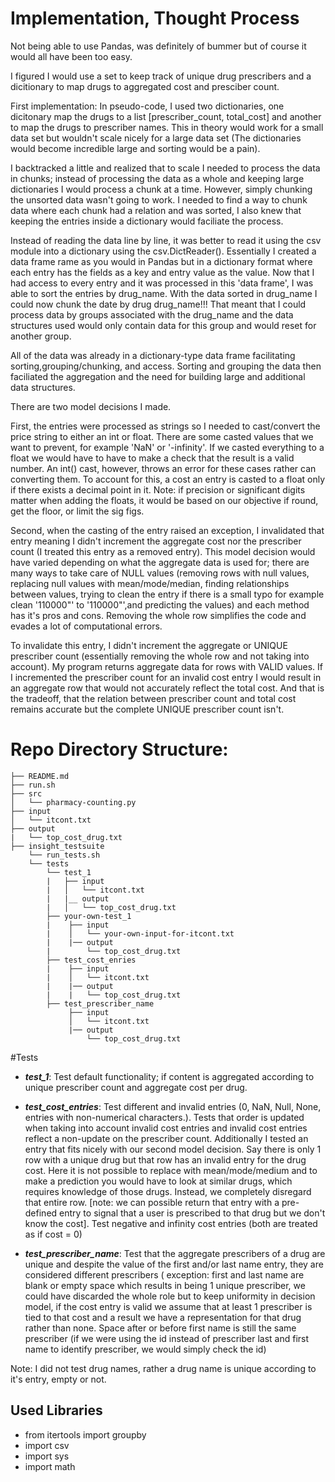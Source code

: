 # Implementation, Thought Process

Not being able to use Pandas, was definitely of bummer but of course it would all have been too easy.

I figured I would use a set to keep track of unique drug prescribers and a dicitionary to map drugs to aggregated cost and presciber count. 

First implementation: 
In pseudo-code, I used two dictionaries, one dicitonary map the drugs to a list 
[prescriber_count, total_cost] and another to map the drugs to prescriber names. This in theory would work
for a small data set but wouldn't scale nicely for a large data set (The dictionaries would become incredible large and sorting would be a pain).

I backtracked a little and realized that to scale I needed to process the data in chunks; instead of processing the data as a whole and keeping large dictionaries I would process a chunk at a time. However, simply chunking the unsorted data wasn't going to work. I needed to find a way to chunk data where each chunk had a relation and was sorted, I also knew that keeping the entries inside a dictionary would faciliate the process.

Instead of reading the data line by line, it was better to read it using the csv module into a dictionary using the csv.DictReader(). Essentially I created a data frame rame as you would in Pandas
but in a dictionary format where each entry has the fields as a key and entry value as the value. Now that I had access to every entry and it was processed in this 'data frame', I was able to sort the entries by drug_name. With the data sorted in drug_name I could now chunk the date by drug drug_name!!!
That meant that I could process data by groups associated with the drug_name and the data structures used would only contain data for this group and would reset for another group.

All of the data was already in a dictionary-type data frame facilitating sorting,grouping/chunking, and access. Sorting and grouping the data then faciliated the aggregation and the need for building large and additional data structures.

There are two model decisions I made.

First, the entries were processed as strings so I needed to cast/convert the price string to either an int or float. There are some casted values that we want to prevent, for example 'NaN' or '-infinity'. If we casted everything to a float we would have to have to make a check that the result is a valid number. An int() cast, however, throws an error for these cases rather can converting them. To account for this, a cost an entry is casted to a float only if there exists a decimal point in it. Note: if precision or significant digits matter when adding the floats, it would be based on our objective if round, get the floor, or limit the sig figs.

Second, when the casting of the entry raised an exception, I invalidated that entry meaning I didn't increment the aggregate cost nor the prescriber count (I treated this entry as a removed entry). This model decision would have varied depending on what the aggregate data is used for; there are many ways to take care of NULL values (removing rows with null values, replacing null values with mean/mode/median, finding relationships between values, trying to clean the entry if there is a small typo for example clean '110000"' to '110000"',and predicting the values) and each method has it's pros and cons. Removing the whole row simplifies the code and evades a lot of computational errors.

To invalidate this entry, I didn't increment the aggregate or UNIQUE prescriber count (essentially removing the whole row and not taking into account). My program returns aggregate data for rows with VALID values. If I incremented the prescriber count for an invalid cost entry I would result in an aggregate row that would not accurately reflect the total cost. And that is the tradeoff, that the relation between prescriber count and total cost remains accurate but the complete UNIQUE prescriber count isn't. 



# Repo Directory Structure:


    ├── README.md 
    ├── run.sh
    ├── src
    │   └── pharmacy-counting.py
    ├── input
    │   └── itcont.txt
    ├── output
    |   └── top_cost_drug.txt
    ├── insight_testsuite
        └── run_tests.sh
        └── tests
            └── test_1
            |   ├── input
            |   │   └── itcont.txt
            |   |__ output
            |   │   └── top_cost_drug.txt
            ├── your-own-test_1
            |    ├── input
            |    │   └── your-own-input-for-itcont.txt
            |    |── output
            |        └── top_cost_drug.txt
            ├── test_cost_enries
            |    ├── input
            |    │   └── itcont.txt
            |    |── output
            |    |   └── top_cost_drug.txt
            ├── test_prescriber_name
                 ├── input
                 │   └── itcont.txt
                 |── output
                     └── top_cost_drug.txt

#Tests 
* ***test_1***: Test default functionality; if content is aggregated according to unique prescriber count and aggregate cost per drug.

* ***test_cost_entries***: Test different and invalid entries (0, NaN, Null, None, entries with non-numerical characters.). Tests that order is updated when taking into account invalid cost entries and invalid cost entries reflect a non-update on the prescriber count. Additionally I tested an entry that fits nicely with our second model decision. Say there is only 1 row with a unique drug but that row has an invalid entry for the drug cost. Here it is not possible to replace with mean/mode/medium and to make a prediction you would have to look at similar drugs, which requires knowledge of those drugs. Instead, we completely disregard that entire row. [note: we can possible return that entry with a pre-defined entry to signal that a user is prescribed to that drug but we don't know the cost].
Test negative and infinity cost entries (both are treated as if cost = 0) 


* ***test_prescriber_name***: Test that the aggregate prescribers of a drug are unique and despite the value of the first and/or last name entry, they are considered different prescribers ( exception: first and last name are blank or empty space which results in being 1 unique prescriber, we could have discarded the whole role but to keep uniformity in decision model, if the cost entry is valid we assume that at least 1 prescriber is tied to that cost and a result we have a representation for that drug rather than none. Space after or before first name is still the same prescriber (if we were using the id instead of prescriber last and first name to identify prescriber, we would simply check the id)


Note: I did not test drug names, rather a drug name is unique according to it's entry, empty or not.

## Used Libraries
* from itertools import groupby
* import csv
* import sys
* import math









